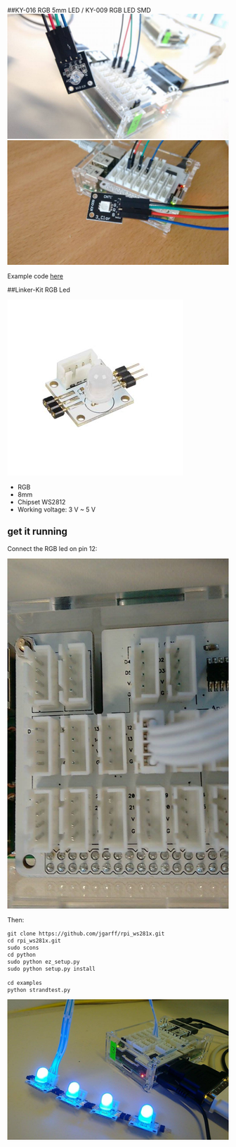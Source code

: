 ##KY-016 RGB 5mm LED / KY-009 RGB LED SMD 
![image](pic3.jpg)
![image](pic4.jpg)

Example code [here](rgb.py)

##Linker-Kit RGB Led

![image](rgbled.jpg)

* RGB
* 8mm
* Chipset WS2812
* Working voltage: 3 V  ~  5 V


## get it running

Connect the RGB led on pin 12:

![image](pic2.jpg)

Then:

    git clone https://github.com/jgarff/rpi_ws281x.git
    cd rpi_ws281x.git
    sudo scons
    cd python
    sudo python ez_setup.py
    sudo python setup.py install
    
    cd examples
    python strandtest.py



![image](pic1.jpg)
